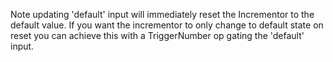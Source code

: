 Note updating 'default' input will immediately reset the Incrementor to the default value. 
If you want the incrementor to only change to default state on reset you can achieve this with a TriggerNumber op gating the 'default' input. 